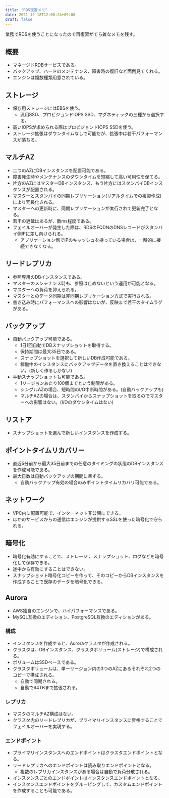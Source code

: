 ```yaml
---
title: "RDS復習メモ"
date: 2021-12-18T12:00:24+09:00
draft: false
---
```


業務でRDSを使うことになったので再復習がてら雑なメモを残す。

## 概要

- マネージドRDBサービスである。
- バックアップ、ハードのメンテナンス、障害時の復旧など面倒見てくれる。
- エンジンは複数種類用意されている。

## ストレージ 

- 保存用ストレージにはEBSを使う。
	- 汎用SSD、プロビジョンドIOPS SSD、マグネティックの三種から選択する。
- 高いIOPSが求められる際はプロビジョンドIOPS SSDを使う。
- ストレージ拡張はダウンタイムなしで可能だが、拡張中は若干パフォーマンスが落ちる。

## マルチAZ

- 二つのAZにDBインスタンスを配置可能である。
- 障害発生時やメンテナンスのダウンタイムを短縮して高い可用性を保てる。
- 片方のAZにはマスターDBインスタンス、もう片方にはスタンバイDBインスタンスが配置される。
- マスターとスタンバイの同期レプリケーション(リアルタイムでの複製作成)により冗長化される。
- マスターへの更新時に、同期レプリケーションが実行されて更新完了となる。
- 若干の遅延はあるが、数ms程度である。
- フェイルオーバーが発生した際は、RDSのFQDNのDNSレコードがスタンバイ側IPに差し向けられる。
	- アプリケーション側でIPのキャッシュを持っている場合は、一時的に接続できなくなる。

## リードレプリカ

- 参照専用のDBインスタンスである。
- マスターのメンテナンス時も、参照は止めないという運用が可能となる。
- マスターへの負荷を抑えられる。
- マスターとのデータ同期は非同期レプリケーション方式で実行される。
- 書き込み時にパフォーマンスへの影響はないが、反映まで若干のタイムラグがある。

## バックアップ

- 自動バックアップ可能である。
	- 1日1回自動でDBスナップショットを取得する。
	- 保持期間は最大35日である。
	- スナップショットを選択して新しいDB作成可能である。
	- 稼働中のインスタンスにバックアップデータを置き換えることはできない。(新しく作るしかない)
- 手動スナップショットも可能である。
	- 1リージョンあたり100個までという制限がある。
	- シングルAZの場合、短時間のI/O中断時間がある。(自動バックアップも)
	- マルチAZの場合は、スタンバイからスナップショットを取るのでマスターへの影響はない。(I/Oのダウンタイムはない)

## リストア

- スナップショットを選んで新しいインスタンスを作成する。

## ポイントタイムリカバリー

- 直近5分前から最大35日前までの任意のタイミングの状態のDBインスタンスを作成可能である。
- 最大日数は自動バックアップの期間に準ずる。
	- 自動バックアップ有効の場合のみポイントタイムリカバリ可能である。

## ネットワーク

- VPC内に配置可能で、インターネット非公開にできる。
- ほかのサービスからの通信はエンジンが提供するSSLを使った暗号化で守られる。

## 暗号化

- 暗号化有効にすることで、ストレージ 、スナップショット、ログなどを暗号化して保存できる。
- 途中から有効にすることはできない。
- スナップショット暗号化コピーを作って、そのコピーからDBインスタンスを作成することで既存のデータを暗号化できる。

## Aurora

- AWS独自のエンジンで、ハイパフォーマンスである。
- MySQL互換のエディション、PostgreSQL互換のエディションがある。

### 構成

- インスタンスを作成すると、Auroraクラスタが作成される。
- クラスタは、DBインスタンス、クラスタボリューム(ストレージ)で構成される。
- ボリュームはSSDベースである。
- クラスタボリュームは、単一リージョン内の3つのAZにあるそれぞれ2つのコピーで構成される。
	- 自動で同期される。
	- 自動で64TBまで拡張される。

### レプリカ

- マスタのマルチAZ構成はない。
- クラスタ内のリードレプリカが、プライマリインスタンスに昇格することでフェイルオーバーを実現する。

### エンドポイント

- プライマリインスタンスへのエンドポイントはクラスタエンドポイントとなる。
- リードレプリカへのエンドポイントは読み取りエンドポイントとなる。
	- 複数のレプリカインスタンスがある場合は自動で負荷分散される。
- インスタンスごとのエンドポイントはインスタンスエンドポイントとなる。
- インスタンスエンドポイントをグルーピングして、カスタムエンドポイントを作成することも可能である。

